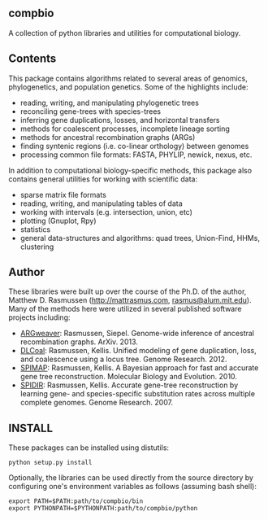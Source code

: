 compbio
-------

A collection of python libraries and utilities for computational biology.

## Contents

This package contains algorithms related to several areas of genomics,
phylogenetics, and population genetics. Some of the highlights
include:

- reading, writing, and manipulating phylogenetic trees
- reconciling gene-trees with species-trees
- inferring gene duplications, losses, and horizontal transfers
- methods for coalescent processes, incomplete lineage sorting
- methods for ancestral recombination graphs (ARGs)
- finding syntenic regions (i.e. co-linear orthology) between genomes
- processing common file formats: FASTA, PHYLIP, newick, nexus, etc.

In addition to computational biology-specific methods, this package also
contains general utilities for working with scientific data:

- sparse matrix file formats
- reading, writing, and manipulating tables of data
- working with intervals (e.g. intersection, union, etc)
- plotting (Gnuplot, Rpy)
- statistics
- general data-structures and algorithms:
  quad trees, Union-Find, HHMs, clustering

## Author

These libraries were built up over the course of the Ph.D. of the
author, Matthew D. Rasmussen (http://mattrasmus.com,
<rasmus@alum.mit.edu>). Many of the methods here were utilized in
several published software projects including:

- [ARGweaver](http://mdrasmus.github.io/argweaver/):
  Rasmussen, Siepel. Genome-wide inference of ancestral
  recombination graphs. ArXiv. 2013.
- [DLCoal](http://compbio.mit.edu/dlcoal/):
  Rasmussen, Kellis. Unified modeling of gene duplication,
  loss, and coalescence using a locus tree.  Genome Research. 2012.
- [SPIMAP](http://compbio.mit.edu/spimap/):
  Rasmussen, Kellis. A Bayesian approach for fast and accurate
  gene tree reconstruction. Molecular Biology and Evolution. 2010.
- [SPIDIR](http://compbio.mit.edu/spidir/):
  Rasmussen, Kellis. Accurate gene-tree reconstruction by
  learning gene- and species-specific substitution rates across multiple
  complete genomes. Genome Research. 2007.

## INSTALL

These packages can be installed using distutils:

```
python setup.py install
```

Optionally, the libraries can be used directly from the source directory by
configuring one's environment variables as follows (assuming bash shell):

```
export PATH=$PATH:path/to/compbio/bin
export PYTHONPATH=$PYTHONPATH:path/to/compbio/python
```
